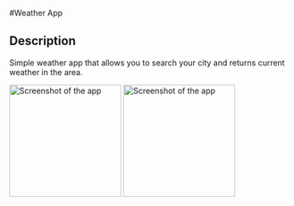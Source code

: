 #Weather App

## Description

Simple weather app that allows you to search your city and returns current weather in the area.

<img src="/assets/images/image_1.png" alt="Screenshot of the app" width="200"> <img src="/assets/images/image_2.png" alt="Screenshot of the app" width="200">

